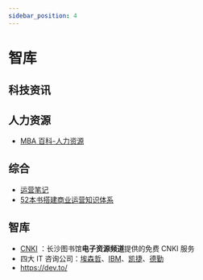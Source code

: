 ```yaml
---
sidebar_position: 4
---
```

 
# 智库

## 科技资讯

## 人力资源

* [MBA 百科-人力资源](https://wiki.mbalib.com/wiki/Portal:%E4%BA%BA%E5%8A%9B%E8%B5%84%E6%BA%90)

## 综合 

* [运营笔记](https://www.yunyingbiji.cn/)
* [52本书搭建商业运营知识体系](https://www.yuque.com/yichu/biz/nch79o#ApvG)

## 智库

* [CNKI](http://opac.changshalib.cn/opac/reader/login) ：长沙图书馆**电子资源频道**提供的免费 CNKI 服务
* 四大 IT 咨询公司：[埃森哲](https://www.accenture.com/cn-zh)、[IBM](https://www.ibm.com/cn-zh)、[凯捷](https://www.capgemini.com/cn-zh/)、[德勤](https://www2.deloitte.com/cn/zh.html)
* https://dev.to/

